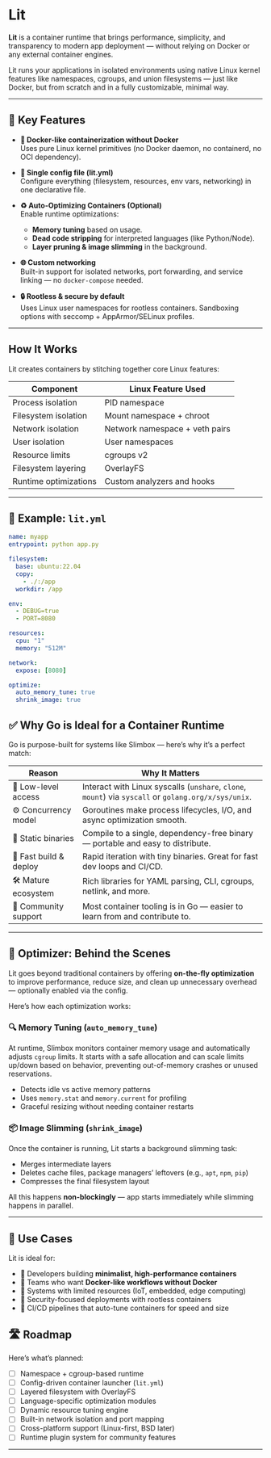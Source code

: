 # Lit

**Lit** is a container runtime that brings performance, simplicity, and transparency to modern app deployment — without relying on Docker or any external container engines.

Lit runs your applications in isolated environments using native Linux kernel features like namespaces, cgroups, and union filesystems — just like Docker, but from scratch and in a fully customizable, minimal way.

---

## 🚀 Key Features

- **🔧 Docker-like containerization without Docker**  
  Uses pure Linux kernel primitives (no Docker daemon, no containerd, no OCI dependency).

- **📁 Single config file (lit.yml)**  
  Configure everything (filesystem, resources, env vars, networking) in one declarative file.

- **♻️ Auto-Optimizing Containers (Optional)**  
  Enable runtime optimizations:
  - **Memory tuning** based on usage.
  - **Dead code stripping** for interpreted languages (like Python/Node).
  - **Layer pruning & image slimming** in the background.

- **🌐 Custom networking**  
  Built-in support for isolated networks, port forwarding, and service linking — no `docker-compose` needed.

- **🔒 Rootless & secure by default**  
  Uses Linux user namespaces for rootless containers. Sandboxing options with seccomp + AppArmor/SELinux profiles.

---

## How It Works

Lit creates containers by stitching together core Linux features:

| Component | Linux Feature Used |
|----------|----------------------|
| Process isolation | PID namespace |
| Filesystem isolation | Mount namespace + chroot |
| Network isolation | Network namespace + veth pairs |
| User isolation | User namespaces |
| Resource limits | cgroups v2 |
| Filesystem layering | OverlayFS |
| Runtime optimizations | Custom analyzers and hooks |

---

## 📄 Example: `lit.yml`

```yaml
name: myapp
entrypoint: python app.py

filesystem:
  base: ubuntu:22.04
  copy:
    - ./:/app
  workdir: /app

env:
  - DEBUG=true
  - PORT=8080

resources:
  cpu: "1"
  memory: "512M"

network:
  expose: [8080]

optimize:
  auto_memory_tune: true
  shrink_image: true
```

## ✅ Why Go is Ideal for a Container Runtime

Go is purpose-built for systems like Slimbox — here’s why it’s a perfect match:

| Reason               | Why It Matters                                                                 |
|----------------------|--------------------------------------------------------------------------------|
| 🧠 Low-level access   | Interact with Linux syscalls (`unshare`, `clone`, `mount`) via `syscall` or `golang.org/x/sys/unix`. |
| ⚙️ Concurrency model | Goroutines make process lifecycles, I/O, and async optimization smooth.        |
| 💼 Static binaries    | Compile to a single, dependency-free binary — portable and easy to distribute.|
| 🌱 Fast build & deploy| Rapid iteration with tiny binaries. Great for fast dev loops and CI/CD.       |
| 🛠 Mature ecosystem   | Rich libraries for YAML parsing, CLI, cgroups, netlink, and more.              |
| 👥 Community support  | Most container tooling is in Go — easier to learn from and contribute to.     |

---

## 🧠 Optimizer: Behind the Scenes

Lit goes beyond traditional containers by offering **on-the-fly optimization** to improve performance, reduce size, and clean up unnecessary overhead — optionally enabled via the config.

Here’s how each optimization works:

### 🔍 Memory Tuning (`auto_memory_tune`)
At runtime, Slimbox monitors container memory usage and automatically adjusts `cgroup` limits. It starts with a safe allocation and can scale limits up/down based on behavior, preventing out-of-memory crashes or unused reservations.

- Detects idle vs active memory patterns
- Uses `memory.stat` and `memory.current` for profiling
- Graceful resizing without needing container restarts


### 📦 Image Slimming (`shrink_image`)
Once the container is running, Lit starts a background slimming task:

- Merges intermediate layers
- Deletes cache files, package managers’ leftovers (e.g., `apt`, `npm`, `pip`)
- Compresses the final filesystem layout

All this happens **non-blockingly** — app starts immediately while slimming happens in parallel.

---

## 🧪 Use Cases

Lit is ideal for:

- 🔹 Developers building **minimalist, high-performance containers**
- 🔹 Teams who want **Docker-like workflows without Docker**
- 🔹 Systems with limited resources (IoT, embedded, edge computing)
- 🔹 Security-focused deployments with rootless containers
- 🔹 CI/CD pipelines that auto-tune containers for speed and size


## 🛣 Roadmap

Here’s what’s planned:

- [ ] Namespace + cgroup-based runtime
- [ ] Config-driven container launcher (`lit.yml`)
- [ ] Layered filesystem with OverlayFS
- [ ] Language-specific optimization modules
- [ ] Dynamic resource tuning engine
- [ ] Built-in network isolation and port mapping
- [ ] Cross-platform support (Linux-first, BSD later)
- [ ] Runtime plugin system for community features

---

